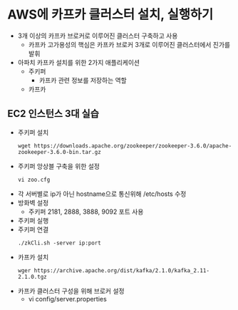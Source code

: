# AWS에 카프카 클러스터 설치, 실행하기

- 3개 이상의 카프카 브로커로 이루어진 클러스터 구축하고 사용
  - 카프카 고가용성의 핵심은 카프카 브로커 3개로 이루어진 클러스터에서 진가를 발휘
- 아파치 카프카 설치를 위한 2가지 애플리케이션
  - 주키퍼
    - 카프카 관련 정보를 저장하는 역할
  - 카프카

## EC2 인스턴스 3대 실습

- 주키퍼 설치
  ```
  wget https://downloads.apache.org/zookeeper/zookeeper-3.6.0/apache-zookeeper-3.6.0-bin.tar.gz
  ```
- 주키퍼 앙상블 구축을 위한 설정
  ```
  vi zoo.cfg
  ```
- 각 서버별로 ip가 아닌 hostname으로 통신위해 /etc/hosts 수정
- 방화벽 설정
  - 주키퍼 2181, 2888, 3888, 9092 포트 사용
- 주키퍼 실행
- 주키퍼 연결
  ```
  ./zkCli.sh -server ip:port
  ```
- 카프카 설치
  ```
  wger https://archive.apache.org/dist/kafka/2.1.0/kafka_2.11-2.1.0.tgz
  ```
- 카프카 클러스터 구성을 위해 브로커 설정
  - vi config/server.properties
